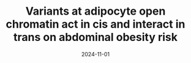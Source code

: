 ---
title: "Variants at adipocyte open chromatin act in cis
and interact in trans on abdominal obesity risk"
collection: Posters
category: Posters
permalink: /publication/Poster_ASHG_2024
date: 2024-11-01
venue: ASHG
paperurl: 'https://www.ashg.org/wp-content/uploads/2024/10/ASHG2024-PosterAbstracts.pdf'
citation: 'Sukhatme, MG et al. (2024, November). Variants at adipocyte open chromatin act in cis and interact in trans on abdominal obesity risk [Poster presentation]. Annual meeting of the American Society of Human Genetics (ASHG), Denver, Colorado, USA.'
---